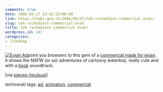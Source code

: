 ```yaml
---
comments: true
date: 2006-03-27 13:42:52+00:00
link: https://habi.gna.ch/2006/03/27/teh-rockediest-commercial-evah/
slug: teh-rockediest-commercial-evah
title: teh rockediest commercial evah!
wordpress_id: 147
categories:
- linkdump
---
```



[![Evian Ad](https://habi.gna.ch/blog/images/evian_ad-tm.jpg)](https://habi.gna.ch/blog/images/evian_ad.jpg)point you browsers to this gem of a [commercial made for evian](http://www.epica-awards.org/assets/epica/2004/winners/film/flv/06037.htm). it shows the NSFW (or so) adventures of cartoony  waterboy. really cute and with a [book](http://book.urbanup.com/910471) soundtrack.



[via [pieceo-heulsusi](https://pieceoplastic.com/index.php/2252/ruff-linkage-200612/)]





technorati tags: [ad](http://www.technorati.com/tag/ad), [animation](http://www.technorati.com/tag/animation), [commercial](http://www.technorati.com/tag/commercial)
